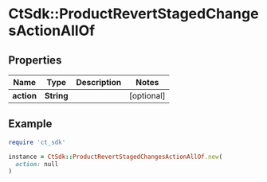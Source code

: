 # CtSdk::ProductRevertStagedChangesActionAllOf

## Properties

| Name | Type | Description | Notes |
| ---- | ---- | ----------- | ----- |
| **action** | **String** |  | [optional] |

## Example

```ruby
require 'ct_sdk'

instance = CtSdk::ProductRevertStagedChangesActionAllOf.new(
  action: null
)
```

